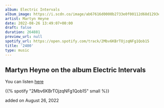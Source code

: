 ```yaml
---
album: Electric Intervals
album_image: https://i.scdn.co/image/ab67616d0000b2733e0f00112d68d1293ed46381
artist: Martyn Heyne
date: 2022-08-26 13:49:07+00:00
draft: false
duration: 264881
preview_url: null
spotify_url: https://open.spotify.com/track/2Mbv6KBrTOjzqNFg1Qob15
title: '2400'
type: music
---
```



## Martyn Heyne on the album Electric Intervals

You can listen [here](https://open.spotify.com/track/2Mbv6KBrTOjzqNFg1Qob15)

{{% spotify "2Mbv6KBrTOjzqNFg1Qob15" small %}}

added on August 26, 2022